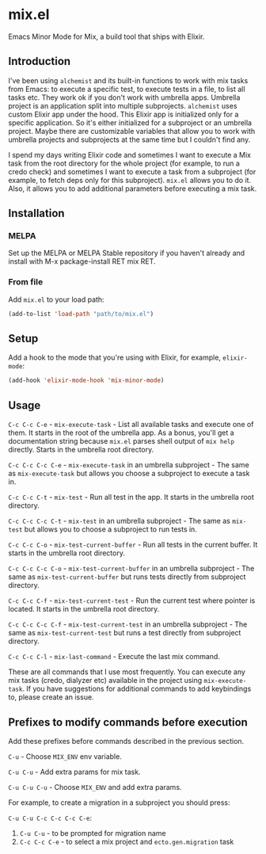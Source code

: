 # mix.el

Emacs Minor Mode for Mix, a build tool that ships with Elixir.

## Introduction

I've been using `alchemist` and its built-in functions to work with mix tasks from Emacs: to execute a specific test, to execute tests in a file, to list all tasks etc. They work ok if you don't work with umbrella apps. Umbrella project is an application split into multiple subprojects. `alchemist` uses custom Elixir app under the hood. This Elixir app is initialized only for a specific application. So it's either initialized for a subproject or an umbrella project. Maybe there are customizable variables that allow you to work with umbrella projects and subprojects at the same time but I couldn't find any.

I spend my days writing Elixir code and sometimes I want to execute a Mix task from the root directory for the whole project (for example, to run a credo check) and sometimes I want to execute a task from a subproject (for example, to fetch deps only for this subproject). `mix.el` allows you to do it. Also, it allows you to add additional parameters before executing a mix task.

## Installation

### MELPA

Set up the MELPA or MELPA Stable repository if you haven't already and install with M-x package-install RET mix RET.

### From file

Add `mix.el` to your load path:

``` lisp
(add-to-list 'load-path "path/to/mix.el")
```

## Setup

Add a hook to the mode that you're using with Elixir, for example, `elixir-mode`:

``` lisp
(add-hook 'elixir-mode-hook 'mix-minor-mode)
```

## Usage

`C-c C-c C-e` - `mix-execute-task` - List all available tasks and execute one of them. It starts in the root of the umbrella app. As a bonus, you'll get a documentation string because `mix.el` parses shell output of `mix help` directly. Starts in the umbrella root directory.

`C-c C-c C-c C-e` - `mix-execute-task` in an umbrella subproject - The same as `mix-execute-task` but allows you choose a subproject to execute a task in.

`C-c C-c C-t` - `mix-test` - Run all test in the app. It starts in the umbrella root directory.

`C-c C-c C-c C-t` - `mix-test` in an umbrella subproject - The same as `mix-test` but allows you to choose a subproject to run tests in.

`C-c C-c C-o` - `mix-test-current-buffer` - Run all tests in the current buffer. It starts in the umbrella root directory.

`C-c C-c C-c C-o` - `mix-test-current-buffer` in an umbrella subproject - The same as `mix-test-current-buffer` but runs tests directly from subproject directory.

`C-c C-c C-f` - `mix-test-current-test` - Run the current test where pointer is located. It starts in the umbrella root directory.

`C-c C-c C-c C-f` - `mix-test-current-test` in an umbrella subproject - The same as `mix-test-current-test` but runs a test directly from subproject directory.

`C-c C-c C-l` - `mix-last-command` - Execute the last mix command.

These are all commands that I use most frequently. You can execute any mix tasks (credo, dialyzer etc) available in the project using `mix-execute-task`. If you have suggestions for additional commands to add keybindings to, please create an issue.

## Prefixes to modify commands before execution

Add these prefixes before commands described in the previous section.

`C-u` - Choose `MIX_ENV` env variable.

`C-u C-u` - Add extra params for mix task.

`C-u C-u C-u` - Choose `MIX_ENV` and add extra params.

For example, to create a migration in a subproject you should press:

`C-u C-u C-c C-c C-c C-e`:
1. `C-u C-u` - to be prompted for migration name
2. `C-c C-c C-e` - to select a mix project and `ecto.gen.migration` task
